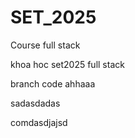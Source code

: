 # SET_2025

Course full stack

khoa hoc set2025 full stack

branch code ahhaaa

sadasdadas


comdasdjajsd 